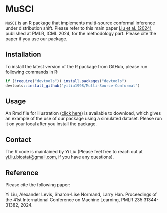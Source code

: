 # MuSCI
`MuSCI` is an R package that implements multi-source conformal inference under distribution shift. Please refer to this main paper [Liu et al. (2024)](https://proceedings.mlr.press/v235/liu24ag.html) published at PMLR, ICML 2024, for the methodology part. Please cite the paper if you use our package. 

## Installation
To install the latest version of the R package from GitHub, please run following commands in R:

```r
if (!require("devtools")) install.packages("devtools")
devtools::install_github("yiliu1998/Multi-Source-Conformal")
```

## Usage
An Rmd file for illustration ([click here](https://github.com/yiliu1998/Multi-Source-Conformal/tree/main/vignettes)) is available to download, which gives an example of the use of our package using a simulated dataset. Please run it on your local after you install the package. 

## Contact 
The R code is maintained by Yi Liu (Please feel free to reach out at yi.liu.biostat@gmail.com, if you have any questions). 

## Reference
Please cite the following paper:

Yi Liu, Alexander Levis, Sharon-Lise Normand, Larry Han. Proceedings of the 41st International Conference on Machine Learning, PMLR 235:31344-31382, 2024.
